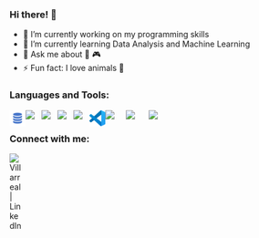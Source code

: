 ### Hi there! 👋

- 🔭 I’m currently working on my programming skills
- 🌱 I’m currently learning Data Analysis and Machine Learning  
- 💬 Ask me about 🏈 🎮
- ⚡ Fun fact: I love animals 🐶

### Languages and Tools:
<img align="left" width="28px" src="https://raw.githubusercontent.com/github/explore/80688e429a7d4ef2fca1e82350fe8e3517d3494d/topics/sql/sql.png">
<img align="left" width="28px" src="https://github.com/gilbarbara/logos/blob/master/logos/postgresql.svg">
<img align="left" width="28px" src="https://github.com/gilbarbara/logos/blob/master/logos/python.svg">
<img align="left" width="28px" src="https://github.com/gilbarbara/logos/blob/master/logos/julia.svg">
<img align="left" width="28px" src="https://github.com/gilbarbara/logos/blob/master/logos/jupyter.svg">
<img align="left" width="28px" src="https://raw.githubusercontent.com/github/explore/80688e429a7d4ef2fca1e82350fe8e3517d3494d/topics/visual-studio-code/visual-studio-code.png" />
<img align="left" width="36px" src="https://github.com/gilbarbara/logos/blob/master/logos/aws.svg">
<img align="left" width="40px" src="https://github.com/gilbarbara/logos/blob/master/logos/git.svg">
<img align="left" width="28px" src="https://github.com/gilbarbara/logos/blob/master/logos/github-icon.svg">                                                                                               

</br >

### Connect with me:
[<img align="left" alt="Villarreal | LinkedIn" width="22px" src="https://cdn.jsdelivr.net/npm/simple-icons@v3/icons/linkedin.svg" />][linkedin]

[linkedin]: https://www.linkedin.com/in/alejandro-villarreal-9310/
